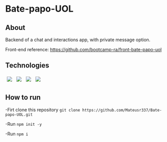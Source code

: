 # Bate-papo-UOL

## About

Backend of a chat and interactions app, with private message option.

Front-end reference: https://github.com/bootcamp-ra/front-bate-papo-uol

## Technologies   

<div>
  <img style='margin: 5px;' src="https://img.shields.io/badge/express%20-%2320232a.svg?&style=for-the-badge&color=363636&logo=express&logoColor=%61DAFB"/>
  <img style='margin: 5px;' src="https://img.shields.io/badge/cors%20-%2320232a.svg?&style=for-the-badge&color=363636&logo=cors&logoColor=%61DAFB"/>  
  <img style='margin: 5px;' src="https://img.shields.io/badge/mongodb%20-%2320232a.svg?&style=for-the-badge&color=363636&logo=mongodb&logoColor=%61DAFB"/>  
  <img style='margin: 5px;' src="https://img.shields.io/badge/node js%20-%2320232a.svg?&style=for-the-badge&color=363636&logo=node.js&logoColor=%61DAFB"/>
</div>

## How to run

-Firt clone this repository  ```git clone https://github.com/Mateusr337/Bate-papo-UOL.git```

-Run ```npm init -y```

-Run ```npm i```
